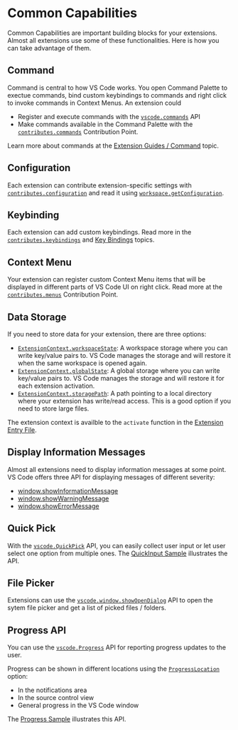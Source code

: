 ---
---

# Common Capabilities

Common Capabilities are important building blocks for your extensions. Almost all extensions use some of these functionalities. Here is how you can take advantage of them.

## Command

Command is central to how VS Code works. You open Command Palette to exectue commands, bind custom keybindings to commands and right click to invoke commands in Context Menus. An extension could

- Register and execute commands with the [`vscode.commands`](/api/references/vscode-api#commands) API
- Make commands available in the Command Palette with the [`contributes.commands`](/api/references/contribution-points#contributes.commands) Contribution Point.

Learn more about commands at the [Extension Guides / Command](/api/extension-guides/command) topic.

## Configuration

Each extension can contribute extension-specific settings with [`contributes.configuration`](/api/references/contribution-points#contributes.configuration) and read it using [`workspace.getConfiguration`](/api/references/vscode-api#workspace.getConfiguration).

## Keybinding

Each extension can add custom keybindings. Read more in the [`contributes.keybindings`](/api/references/contribution-points#contributes.keybindings) and [Key Bindings](https://code.visualstudio.com/docs/getstarted/keybindings) topics.

## Context Menu

Your extension can register custom Context Menu items that will be displayed in different parts of VS Code UI on right click. Read more at the [`contributes.menus`](/api/references/contribution-points#contributes.menus) Contribution Point.

## Data Storage

If you need to store data for your extension, there are three options:

- [`ExtensionContext.workspaceState`](/api/references/vscode-api#ExtensionContext.workspaceState): A workspace storage where you can write key/value pairs to. VS Code manages the storage and will restore it when the same workspace is opened again.
- [`ExtensionContext.globalState`](/api/references/vscode-api#ExtensionContext.globalState): A global storage where you can write key/value pairs to. VS Code manages the storage and will restore it for each extension activation.
- [`ExtensionContext.storagePath`](/api/references/vscode-api#ExtensionContext.storagePath): A path pointing to a local directory where your extension has write/read access. This is a good option if you need to store large files.

The extension context is availble to the `activate` function in the [Extension Entry File](/api/get-started/extension-anatomy#extension-entry-file).

## Display Information Messages

Almost all extensions need to display information messages at some point. VS Code offers three API for displaying messages of different severity:

- [window.showInformationMessage](/api/references/vscode-api#window.showInformationMessage)
- [window.showWarningMessage](/api/references/vscode-api#window.showWarningMessage)
- [window.showErrorMessage](/api/references/vscode-api#window.showErrorMessage)

## Quick Pick

With the [`vscode.QuickPick`](/api/references/vscode-api#QuickPick) API, you can easily collect user input or let user select one option from multiple ones. The [QuickInput Sample](https://github.com/Microsoft/vscode-extension-samples/tree/master/quickinput-sample) illustrates the API.

## File Picker

Extensions can use the [`vscode.window.showOpenDialog`](/api/references/vscode-api#vscode.window.showOpenDialog) API to open the sytem file picker and get a list of picked files / folders.

## Progress API

You can use the [`vscode.Progress`](/api/references/vscode-api#Progress) API for reporting progress updates to the user.

Progress can be shown in different locations using the [`ProgressLocation`](/api/references/vscode-api#ProgressLocation) option:

- In the notifications area
- In the source control view
- General progress in the VS Code window

The [Progress Sample](https://github.com/Microsoft/vscode-extension-samples/tree/master/progress-sample) illustrates this API.
